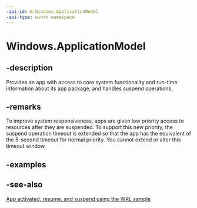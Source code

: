 ```yaml
---
-api-id: N:Windows.ApplicationModel
-api-type: winrt namespace
---
```


# Windows.ApplicationModel

## -description
Provides an app with access to core system functionality and run-time information about its app package, and handles suspend operations.

## -remarks
To improve system responsiveness, apps are given low priority access to resources after they are suspended. To support this new priority, the suspend operation timeout is extended so that the app has the equivalent of the 5-second timeout for normal priority. You cannot extend or alter this timeout window.

## -examples

## -see-also
[App activated, resume, and suspend using the WRL sample](https://go.microsoft.com/fwlink/p/?linkid=258455)
